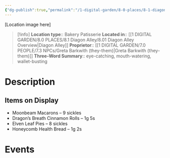 ```yaml
---
{"dg-publish":true,"permalink":"/1-digital-garden/8-0-places/8-1-diagon-alley/8-1-20-bewitching-bakery/","tags":["#place","#diagon-alley","#shop"]}
---
```


[Location image here]
>[!info]
>**Location type**::  Bakery Patisserie
>**Located in**:: [[1 DIGITAL GARDEN/8.0 PLACES/8.1 Diagon Alley/8.01 Diagon Alley Overview\|Diagon Alley]]
>**Proprietor**:: [[1 DIGITAL GARDEN/7.0 PEOPLE/7.3 NPCs/Greta Barkwith (they-them)\|Greta Barkwith (they-them)]]
>**Three-Word Summary**:: eye-catching, mouth-watering, wallet-busting 

# Description


## Items on Display

- Moonbeam Macarons – 9 sickles
- Dragon’s Breath Cinnamon Rolls – 1g 5s
- Elven Leaf Pies – 8 sickles
- Honeycomb Health Bread – 1g 2s

# Events

